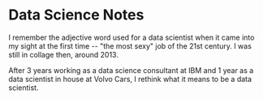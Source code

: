 # Data Science Notes

I remember the adjective word used for a data scientist when it came into my sight at the first time -- "the most sexy" job of the 21st century. I was still in collage then, around 2013. 

After 3 years working as a data science consultant at IBM and 1 year as a data scientist in house at Volvo Cars, I rethink what it means to be a data scientist.
